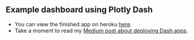 ## Example dashboard using Plotly Dash

* You can view the finished app on heroku [here](https://reddit-scraper-sentiments.herokuapp.com/).
* Take a moment to read my [Medium post about deploying Dash apps](https://medium.com/@austinlasseter/how-to-deploy-a-simple-plotly-dash-app-to-heroku-622a2216eb73).
